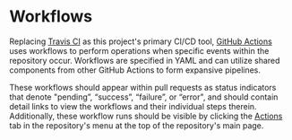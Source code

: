 # Workflows

Replacing [Travis CI](https://travis-ci.org/) as this project's primary CI/CD tool,
[GitHub Actions](https://help.github.com/en/actions) uses workflows to perform operations
when specific events within the repository occur.
Workflows are specified in YAML and can utilize shared components
from other GitHub Actions to form expansive pipelines.

These workflows should appear within pull requests as status indicators
that denote "pending”, “success”, “failure”, or “error",
and should contain detail links to view the workflows and their individual steps therein.
Additionally, these workflow runs should be visible by clicking
the [Actions](https://github.com/OverlayPlugin/cactbot/actions) tab
in the repository's menu at the top of the repository's main page.
